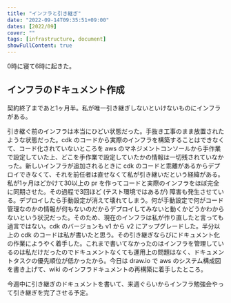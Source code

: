 ```yaml
---
title: "インフラと引き継ぎ"
date: "2022-09-14T09:35:51+09:00"
dates: [2022/09]
cover: ""
tags: [infrastructure, document]
showFullContent: true
---
```


0時に寝て6時に起きた。

## インフラのドキュメント作成

契約終了まであと1ヶ月半。私が唯一引き継ぎしないといけないものにインフラがある。

引き継ぐ前のインフラは本当にひどい状態だった。手抜き工事のまま放置されたような状態だった。cdk のコードから実際のインフラを構築することはできなくて、コード化されていないところを aws のマネジメントコンソールから手作業で設定していた上、どこを手作業で設定していたかの情報は一切残されていなかった。新しいインフラが追加されるときに cdk のコードと乖離があるからデプロイできなくて、それを前任者は直せなくて私が引き継いだという経緯がある。私が1ヶ月ほどかけて30以上の pr を作ってコードと実際のインフラをほぼ完全に同期させた。その過程で3回ほど (テスト環境ではあるが) 障害も発生させている。デプロイしたら手動設定が消えて壊れてしまう。何が手動設定で何がコード管理なのかの情報が何もないのだからデプロイしてみないと動くかどうかわからないという状況だった。そのため、現在のインフラは私が作り直したと言っても過言ではない。cdk のバージョンも v1 から v2 にアップグレードした。半分以上の cdk のコードは私が書いたと思う。その引き継ぎならびにドキュメント化の作業にようやく着手した。これまで書いてなかったのはインフラを管理しているのは私だけだったのでドキュメントなくても運用上の問題はなく、ドキュメントタスクの優先順位が低かったから。今日は draw.io で aws のシステム構成図を書き上げて、wiki のインフラドキュメントの再構築に着手したところ。

今週中に引き継ぎのドキュメントを書いて、来週ぐらいからインフラ勉強会やって引き継ぎを完了させる予定。
